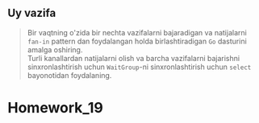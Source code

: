 ## Uy vazifa

> Bir vaqtning o'zida bir nechta vazifalarni bajaradigan va natijalarni `fan-in` pattern dan foydalangan holda 
birlashtiradigan `Go` dasturini amalga oshiring. <br>
Turli kanallardan natijalarni olish va barcha vazifalarni bajarishni sinxronlashtirish uchun `WaitGroup`-ni sinxronlashtirish uchun `select` bayonotidan foydalaning.




# Homework_19
